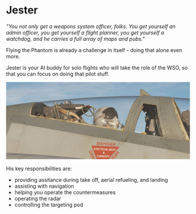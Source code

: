 # Jester

*"You not only get a weapons system officer, folks. You get yourself an
admin officer, you get yourself a flight planner, you get yourself a
watchdog, and he carries a full array of maps and pubs."*

Flying the Phantom is already a challenge in itself - doing that alone even
more.

Jester is your AI buddy for solo flights who will take the role of the WSO, so
that you can focus on doing that pilot stuff.

![Jester Crew](../img/ext_f4_jester.jpg)

His key responsibilities are:

- providing assitance during take off, aerial refueling, and landing
- assisting with navigation
- helping you operate the countermeasures
- operating the radar
- controlling the targeting pod
